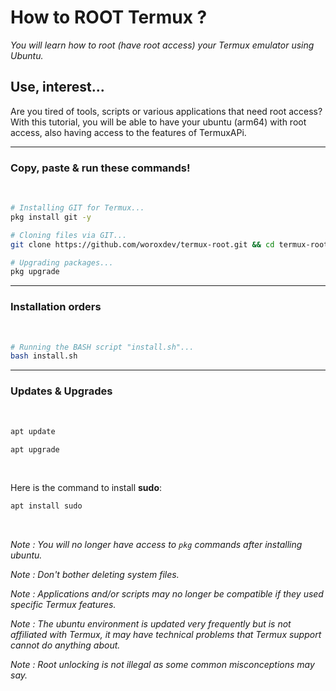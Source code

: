 # How to ROOT Termux ?

*You will learn how to root (have root access) your Termux emulator using Ubuntu.*

## Use, interest...
Are you tired of tools, scripts or various applications that need root access? With this tutorial, you will be able to have your ubuntu (arm64) with root access, also having access to the features of TermuxAPi.

---

### Copy, paste & run these commands!

<br>

```bash
# Installing GIT for Termux...
pkg install git -y
```

```bash
# Cloning files via GIT...
git clone https://github.com/woroxdev/termux-root.git && cd termux-root && chmod +x *
```

```bash
# Upgrading packages...
pkg upgrade
```

---

### Installation orders

<br>

```bash
# Running the BASH script "install.sh"...
bash install.sh
```

---

### Updates & Upgrades

<br>

```bash
apt update
```

```bash
apt upgrade
```

<br>

Here is the command to install **sudo**:

```bash
apt install sudo
```
<br>

*Note : You will no longer have access to `pkg` commands after installing ubuntu.*

*Note : Don't bother deleting system files.*

*Note : Applications and/or scripts may no longer be compatible if they used specific Termux features.*

*Note : The ubuntu environment is updated very frequently but is not affiliated with Termux, it may have technical problems that Termux support cannot do anything about.*

*Note : Root unlocking is not illegal as some common misconceptions may say.*
